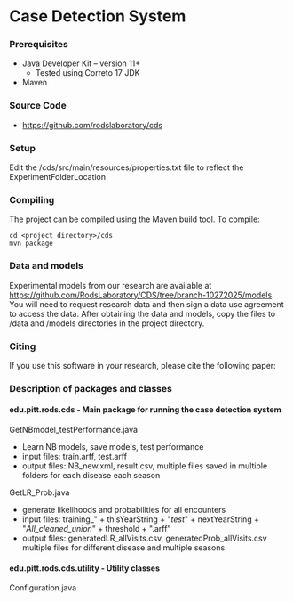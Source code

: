 # Case Detection System 

### Prerequisites
* Java Developer Kit – version 11+
  * Tested using Correto 17 JDK
* Maven

### Source Code
-	https://github.com/rodslaboratory/cds


### Setup
Edit the <project directory>/cds/src/main/resources/properties.txt file to reflect the ExperimentFolderLocation


### Compiling
The project can be compiled using the Maven build tool.  To compile:
```
cd <project directory>/cds 
mvn package
```
### Data and models
Experimental models from our research are available at https://github.com/RodsLaboratory/CDS/tree/branch-10272025/models.  You will 
need to request research data and then sign a data use agreement to access the data.  After obtaining the data and models, copy the
files to /data and /models directories in the project directory.

### Citing
If you use this software in your research, please cite the following paper:


### Description of packages and classes

#### edu.pitt.rods.cds - Main package for running the case detection system


 

GetNBmodel_testPerformance.java
* Learn NB models, save models, test performance
* input files: train.arff, test.arff
* output files:  NB_new.xml, result.csv, multiple files saved in multiple folders for each disease each season


GetLR_Prob.java
* generate likelihoods and probabilities for all encounters
* input files: training_" + thisYearString + "_test_" + nextYearString + "_All_cleaned_union_" + threshold + ".arff”
* output files: generatedLR_allVisits.csv, generatedProb_allVisits.csv multiple files for different disease and multiple seasons


#### edu.pitt.rods.cds.utility - Utility classes

Configuration.java 


